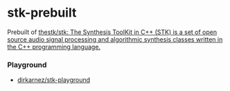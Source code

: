 stk-prebuilt
============
Prebuilt of [thestk/stk: The Synthesis ToolKit in C++ (STK) is a set of open source audio signal processing and algorithmic synthesis classes written in the C++ programming language.](https://github.com/thestk/stk)

### Playground
- [dirkarnez/stk-playground](https://github.com/dirkarnez/stk-playground)